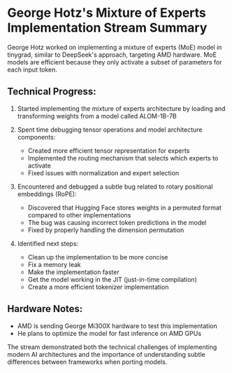 # George Hotz's Mixture of Experts Implementation Stream Summary

George Hotz worked on implementing a mixture of experts (MoE) model in tinygrad, similar to DeepSeek's approach, targeting AMD hardware. MoE models are efficient because they only activate a subset of parameters for each input token.

## Technical Progress:

1. Started implementing the mixture of experts architecture by loading and transforming weights from a model called ALOM-1B-7B
2. Spent time debugging tensor operations and model architecture components:
   - Created more efficient tensor representation for experts
   - Implemented the routing mechanism that selects which experts to activate
   - Fixed issues with normalization and expert selection

3. Encountered and debugged a subtle bug related to rotary positional embeddings (RoPE):
   - Discovered that Hugging Face stores weights in a permuted format compared to other implementations
   - The bug was causing incorrect token predictions in the model
   - Fixed by properly handling the dimension permutation

4. Identified next steps:
   - Clean up the implementation to be more concise
   - Fix a memory leak
   - Make the implementation faster
   - Get the model working in the JIT (just-in-time compilation)
   - Create a more efficient tokenizer implementation

## Hardware Notes:
- AMD is sending George Mi300X hardware to test this implementation
- He plans to optimize the model for fast inference on AMD GPUs

The stream demonstrated both the technical challenges of implementing modern AI architectures and the importance of understanding subtle differences between frameworks when porting models.